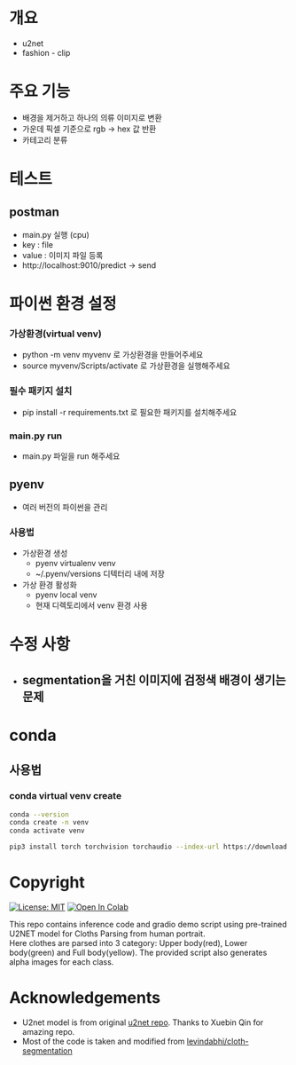 # 개요
- u2net
- fashion - clip

# 주요 기능
- 배경을 제거하고 하나의 의류 이미지로 변환
- 가운데 픽셀 기준으로 rgb -> hex 값 반환
- 카테고리 분류

# 테스트
## postman
- main.py 실행 (cpu)
- key : file
- value : 이미지 파일 등록
- http://localhost:9010/predict -> send


# 파이썬 환경 설정
### 가상환경(virtual venv)
- python -m venv myvenv 로 가상환경을 만들어주세요
- source myvenv/Scripts/activate 로 가상환경을 실행해주세요
### 필수 패키지 설치
- pip install -r requirements.txt 로 필요한 패키지를 설치해주세요
### main.py run
- main.py 파일을 run 해주세요


## pyenv
- 여러 버전의 파이썬을 관리
### 사용법 
- 가상환경 생성
  - pyenv virtualenv venv
  - ~/.pyenv/versions 디텍터리 내에 저장
- 가상 환경 활성화
  - pyenv local venv
  - 현재 디렉토리에서 venv 환경 사용

# 수정 사항
- segmentation을 거친 이미지에 검정색 배경이 생기는 문제
    - 

# conda 
## 사용법

### conda virtual venv create

```bash
conda --version
conda create -n venv
conda activate venv

```
```bash
pip3 install torch torchvision torchaudio --index-url https://download.pytorch.org/whl/cu118
```


# Copyright
[![License: MIT](https://img.shields.io/badge/License-MIT-green.svg)](https://opensource.org/licenses/MIT)
[![Open In Colab](https://colab.research.google.com/assets/colab-badge.svg)](https://colab.research.google.com/drive/1LGgLiHiWcmpQalgazLgq4uQuVUm9ZM4M?usp=sharing)

This repo contains inference code and gradio demo script using pre-trained U2NET model for Cloths Parsing from human portrait.</br>
Here clothes are parsed into 3 category: Upper body(red), Lower body(green) and Full body(yellow). The provided script also generates alpha images for each class. 

# Acknowledgements
- U2net model is from original [u2net repo](https://github.com/xuebinqin/U-2-Net). Thanks to Xuebin Qin for amazing repo.
- Most of the code is taken and modified from  [levindabhi/cloth-segmentation](https://github.com/levindabhi/cloth-segmentation)
